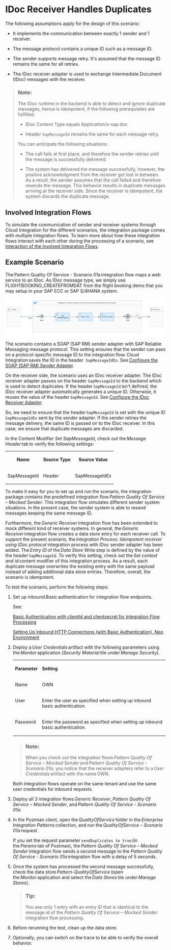 <!-- loio8f8feea244e2450485b4dee84692778b -->

# IDoc Receiver Handles Duplicates

The following assumptions apply for the design of this scenario:

-   It implements the communication between exactly 1 sender and 1 receiver.

-   The message protocol contains a unique ID such as a message ID.

-   The sender supports message retry. It's assumed that the message ID remains the same for all retries.

-   The IDoc receiver adapter is used to exchange Intermediate Document \(IDoc\) messages with the receiver.


> ### Note:  
> The IDoc runtime in the backend is able to detect and ignore duplicate messages, hence is idempotent, if the following prerequisites are fulfilled:
> 
> -   IDoc Content Type equals Application/x-sap.doc
> 
> -   Header `SapMessageId` remains the same for each message retry.
> 
> 
> You can anticipate the following situations:
> 
> -   The call fails at first place, and therefore the sender retries until the message is successfully delivered.
> 
> -   The system has delivered the message successfully, however, the positive acknowledgment from the receiver got lost in between. As a result, the sender assumes that the call failed and therefore resends the message. This behavior results in duplicate messages arriving at the receiver side. Since the receiver is idempotent, the system discards the duplicate message.



<a name="loio8f8feea244e2450485b4dee84692778b__section_uct_kx2_2yb"/>

## Involved Integration Flows

To simulate the communication of sender and receiver systems through Cloud Integration for the different scenarios, the integration package comes with multiple integration flows. To learn more about how these integration flows interact with each other during the processing of a scenario, see [Interaction of the Involved Integration Flows](interaction-of-the-involved-integration-flows-44be68d.md).



<a name="loio8f8feea244e2450485b4dee84692778b__section_tdm_sx2_2yb"/>

## Example Scenario

The Pattern Quality Of Service - Scenario 01a integration flow maps a web service to an IDoc. As IDoc message type, we simply use FLIGHTBOOKING\_CREATEFROMDAT from the flight booking demo that you may setup in your SAP ECC or SAP S/4HANA system.

![](images/integration_process_01a_f570d13.png)

The scenario contains a SOAP \(SAP RM\) sender adapter with SAP Reliable Messaging message protocol. This setting ensures that the sender can pass on a protocol-specific message ID to the integration flow. Cloud Integration saves the ID in the header` SapMessageIdEx`. See [Configure the SOAP \(SAP RM\) Sender Adapter](configure-the-soap-sap-rm-sender-adapter-6962234.md).

On the receiver side, the scenario uses an IDoc receiver adapter. The IDoc receiver adapter passes on the header `SapMessageId` to the backend which is used to detect duplicates. If the header `SapMessageId` isn't defined, the IDoc receiver adapter automatically generates a unique ID. Otherwise, it reuses the value of the header `SapMessageId`. See [Configure the IDoc Receiver Adapter](configure-the-idoc-receiver-adapter-018aa88.md).

So, we need to ensure that the header `SapMessageId` is set with the unique ID `SapMessageIdEx` sent by the sender adapter. If the sender retries the message delivery, the same ID is passed on to the IDoc receiver. In this case, we ensure that duplicate messages are discarded.

In the Content Modifier *Set SapMessageId*, check out the *Message Header* tab to verify the following settings:


<table>
<tr>
<th valign="top">

Name



</th>
<th valign="top">

Source Type



</th>
<th valign="top">

Source Value



</th>
</tr>
<tr>
<td valign="top">

SapMessageId



</td>
<td valign="top">

Header



</td>
<td valign="top">

SapMessageIdEx



</td>
</tr>
</table>

To make it easy for you to set up and run the scenario, the integration package contains the predefined integration flow *Pattern Quality Of Service – Mocked Sender*. This integration flow simulates different sender system situations. In the present case, the sender system is able to resend messages keeping the same message ID.

Furthermore, the *Generic Receiver* integration flow has been extended to mock different kind of receiver systems. In general, the *Generic Receiver* integration flow creates a data store entry for each receiver call. To support the present scenario, the *Integration Process: Idempotent receiver using IDoc protocol* integration process with IDoc sender adapter has been added. The *Entry ID* of the *Data Store Write* step is defined by the value of the header `SapMessageId`. To verify this setting, check out the *Set context and id* content modifier of this integration process. As a result, each duplicate message overwrites the existing entry with the same payload instead of adding additional data store entries. Therefore, overall, the scenario is idempotent.

To test the scenario, perform the following steps:

1.  Set up inbound *Basic* authentication for integration flow endpoints.

    See:

    [Basic Authentication with clientId and clientsecret for Integration Flow Processing](../ConnectionSetup/basic-authentication-with-clientid-and-clientsecret-for-integration-flow-processing-647eeb3.md)

    [Setting Up Inbound HTTP Connections \(with Basic Authentication\), Neo Environment](../ConnectionSetup/setting-up-inbound-http-connections-with-basic-authentication-neo-environment-391c45c.md) 

2.  Deploy a *User Credentials* artifact with the following parameters using the *Monitor* application \(*Security Material* tile under *Manage Security*\).


    <table>
    <tr>
    <th valign="top">

    Parameter


    
    </th>
    <th valign="top">

    Setting


    
    </th>
    </tr>
    <tr>
    <td valign="top">
    
    Name


    
    </td>
    <td valign="top">
    
    OWN


    
    </td>
    </tr>
    <tr>
    <td valign="top">
    
    User


    
    </td>
    <td valign="top">
    
    Enter the user as specified when setting up inbound basic authentication.


    
    </td>
    </tr>
    <tr>
    <td valign="top">
    
    Password


    
    </td>
    <td valign="top">
    
    Enter the password as specified when setting up inbound basic authentication.


    
    </td>
    </tr>
    </table>
    
    > ### Note:  
    > When you check out the integration flows *Pattern Quality Of Service – Mocked Sender* and *Pattern Quality Of Service - Scenario 01a*, you notice that the receiver adapters refer to a *User Credentials* artifact with the name *OWN*.

    Both integration flows operate on the same tenant and use the same user credentials for inbound requests.

3.  Deploy all 3 integration flows *Generic Receiver*, *Pattern Quality Of Service – Mocked Sender*, and *Pattern Quality Of Service - Scenario 01a*.
4.  In the Postman client, open the *QualityOfService* folder in the *Enterprise Integration Patterns* collection, and run the *QualityOfService – Scenario 01a* request.

    If you set the request parameter `sendDuplicates to true` \(in the *Params* tab of Postman\), the *Pattern Quality Of Service – Mocked Sender* integration flow sends a second message to the *Pattern Quality Of Service - Scenario 01a* integration flow with a delay of 5 seconds.

5.  Once the system has processed the second message successfully, check the data store *Pattern-QualityOfService* \(open the *Monitor* application and select the *Data Stores* tile under *Manage Stores*\).

    > ### Tip:  
    > You see only 1 entry with an entry *ID* that is identical to the message id of the *Pattern Quality Of Service – Mocked Sender* integration flow processing.

6.  Before rerunning the test, clean up the data store.

7.  Optionally, you can switch on the trace to be able to verify the overall behavior.

